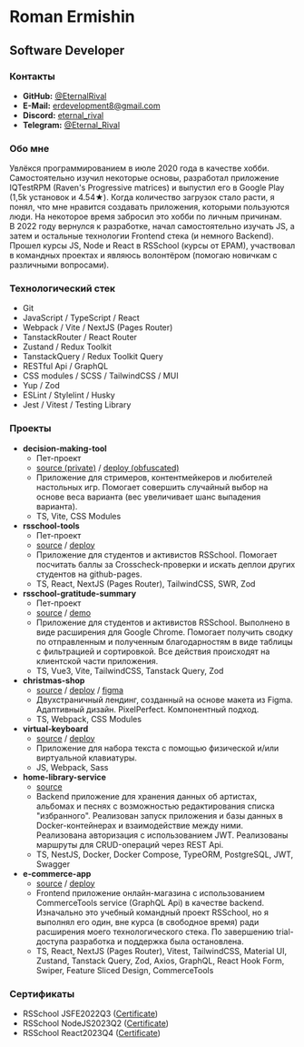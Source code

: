# Roman Ermishin

## Software Developer

### Контакты

- **GitHub:** [@EternalRival](https://github.com/EternalRival/)
- **E-Mail:** [erdevelopment8@gmail.com](mailto:erdevelopment8@gmail.com)
- **Discord:** [eternal_rival](https://discordapp.com/users/392430817625899008)
- **Telegram:** [@Eternal_Rival](https://t.me/Eternal_Rival)

### Обо мне

Увлёкся программированием в июле 2020 года в качестве хобби. Самостоятельно изучил некоторые основы, разработал приложение IQTestRPM (Raven's Progressive matrices) и выпустил его в Google Play (1,5k установок и 4.54★). Когда количество загрузок стало расти, я понял, что мне нравится создавать приложения, которыми пользуются люди. На некоторое время забросил это хобби по личным причинам.  
В 2022 году вернулся к разработке, начал самостоятельно изучать JS, а затем и остальные технологии Frontend стека (и немного Backend).  
Прошел курсы JS, Node и React в RSSchool (курсы от EPAM), участвовал в командных проектах и являюсь волонтёром (помогаю новичкам с различными вопросами).

### Технологический стек

- Git
- JavaScript / TypeScript / React
- Webpack / Vite / NextJS (Pages Router)
- TanstackRouter / React Router
- Zustand / Redux Toolkit
- TanstackQuery / Redux Toolkit Query
- RESTful Api / GraphQL
- CSS modules / SCSS / TailwindCSS / MUI
- Yup / Zod
- ESLint / Stylelint / Husky
- Jest / Vitest / Testing Library

### Проекты

- **decision-making-tool**
  - Пет-проект
  - [source (private)](https://github.com/EternalRival/decision-making-tool) / [deploy (obfuscated)](https://er-dmt-demo.netlify.app/)
  - Приложение для стримеров, контентмейкеров и любителей настольных игр. Помогает совершить случайный выбор на основе веса варианта (вес увеличивает шанс выпадения варианта).
  - TS, Vite, CSS Modules
- **rsschool-tools**
  - Пет-проект
  - [source](https://github.com/EternalRival/er-rsschool-tools) / [deploy](https://er-rsschool-tools.vercel.app/)
  - Приложение для студентов и активистов RSSchool. Помогает посчитать баллы за Crosscheck-проверки и искать деплои других студентов на github-pages.
  - TS, React, NextJS (Pages Router), TailwindCSS, SWR, Zod
- **rsschool-gratitude-summary**
  - Пет-проект
  - [source](https://github.com/EternalRival/rsschool-gratitude-summary) / [demo](https://github.com/user-attachments/assets/87eed618-56c0-418a-87df-ad470daa5076)
  - Приложение для студентов и активистов RSSchool. Выполнено в виде расширения для Google Chrome. Помогает получить сводку по отправленным и полученным благодарностям в виде таблицы с фильтрацией и сортировкой. Все действия происходят на клиентской части приложения.
  - TS, Vue3, Vite, TailwindCSS, Tanstack Query, Zod
- **christmas-shop**
  - [source](https://github.com/EternalRival/christmas-shop) / [deploy](https://er-xmas-shop.netlify.app/) / [figma](https://www.figma.com/design/zTB01BwWZVoXYK5atH3eZT/Cristmas-Shop)
  - Двухстраничный лендинг, созданный на основе макета из Figma. Адаптивный дизайн. PixelPerfect. Компонентный подход.
  - TS, Webpack, CSS Modules
- **virtual-keyboard**
  - [source](https://github.com/EternalRival/virtual-keyboard) / [deploy](https://eternalrival.github.io/virtual-keyboard/)
  - Приложение для набора текста с помощью физической и/или виртуальной клавиатуры.
  - JS, Webpack, Sass
- **home-library-service**
  - [source](https://github.com/EternalRival/RSSchool-NodeJS2023Q2/tree/main/07-home-library-service)
  - Backend приложение для хранения данных об артистах, альбомах и песнях с возможностью редактирования списка "избранного". Реализован запуск приложения и базы данных в Docker-контейнерах и взаимодействие между ними. Реализована авторизация с использованием JWT. Реализованы маршруты для CRUD-операций через REST Api.
  - TS, NestJS, Docker, Docker Compose, TypeORM, PostgreSQL, JWT, Swagger
- **e-commerce-app**
  - [source](https://github.com/EternalRival/eCommerce) / [deploy](https://er-e-commerce-app.vercel.app/)
  - Frontend приложение онлайн-магазина с использованием CommerceTools service (GraphQL Api) в качестве backend. Изначально это учебный командный проект RSSchool, но я выполнял его один, вне курса (в свободное время) ради расширения моего технологического стека. По завершению trial-доступа разработка и поддержка была остановлена.
  - TS, React, NextJS (Pages Router), Vitest, TailwindCSS, Material UI, Zustand, Tanstack Query, Zod, Axios, GraphQL, React Hook Form, Swiper, Feature Sliced Design, CommerceTools

### Сертификаты

- RSSchool JSFE2022Q3 ([Certificate](https://app.rs.school/certificate/yuh2boy4))
- RSSchool NodeJS2023Q2 ([Certificate](https://app.rs.school/certificate/syc0x9nh))
- RSSchool React2023Q4 ([Certificate](https://app.rs.school/certificate/zvg9ydl2))

